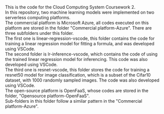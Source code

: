 This is the code for the Cloud Computing System Coursework 2.  
In this repository, two machine learning models were implemented on two serverless computing platforms.   
The commercial platform is Microsoft Azure, all codes executed on this platform are stored in the folder "Commercial platform-Azure". 
There are three subfolders under this folder.   
The first one is linear-regression-vscode, this folder contains the code for training a linear regression model for fitting a formula, and was developed using VSCode.   
The second folder is lr-inference-vscode, which contains the code of using the trained linear regression model for inferencing. This code was also developed using VSCode.  
The third one is resnet-vscode, this folder stores the code for training a resnet50 model for image classification, which is a subset of the Cifar10 dataset, with 1000 randomly sampled images. The code was also developed using VSCode.  
The open-source platform is OpenFaaS, whose codes are stored in the folder, "Opensource platform-OpenFaaS".  
Sub-folders in this folder follow a similar pattern in the "Commercial platform-Azure".
